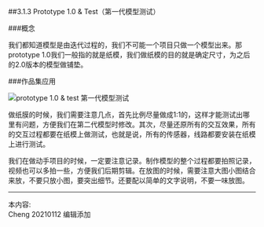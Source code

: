
##3.1.3 Prototype 1.0 & Test（第一代模型测试）

###概念

我们都知道模型是由迭代过程的，我们不可能一个项目只做一个模型出来。那prototype 1.0我们一般指的就是纸模，我们做纸模的目的就是确定尺寸，为之后的2.0版本的模型做铺垫。


###作品集应用

![prototype 1.0 & test 第一代模型测试](http://kitpic.makebi.net/2021/ard_09.jpg)

做纸膜的时候，我们需要注意几点，首先比例尽量做成1:1的，这样才能测试出哪里有问题，方便我们在第二代模型时修改。其次，尽量还原所有的交互效果，所有的交互过程都要在纸模上做测试，也就是说，所有的传感器，线路都要安装在纸模上进行测试。


我们在做动手项目的时候，一定要注意记录。制作模型的整个过程都要拍照记录，视频也可以多拍一些，方便我们后期剪辑。在放图的时候，需要注意大图小图结合来放，不要只放小图，要突出细节。还要配以简单的文字说明，不要一味放图。


---
本内容:  
Cheng 20210112 编辑添加
